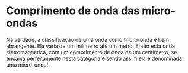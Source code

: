 # Comprimento de onda das micro-ondas

Na verdade, a classificação de uma onda como micro-onda é bem abrangente. Ela
varia de um milímetro até um metro. Então esta onda eletromagnética, com um
comprimento de onda de um centímetro, se encaixa perfeitamente nesta categoria e
sendo assim ela é denominada uma micro-onda!
